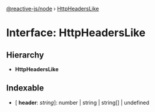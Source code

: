 [@reactive-js/node](../README.md) › [HttpHeadersLike](httpheaderslike.md)

# Interface: HttpHeadersLike

## Hierarchy

* **HttpHeadersLike**

## Indexable

* \[ **header**: *string*\]: number | string | string[] | undefined
